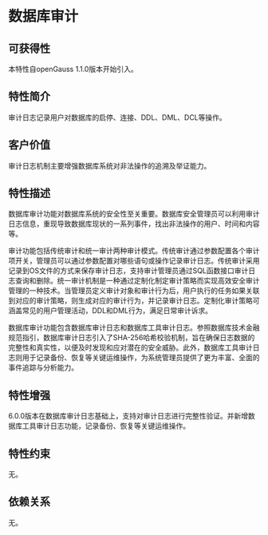 # 数据库审计<a name="ZH-CN_TOPIC_0000001151995069"></a>

## 可获得性<a name="section10188029"></a>

本特性自openGauss 1.1.0版本开始引入。

## 特性简介<a name="section24583399"></a>

审计日志记录用户对数据库的启停、连接、DDL、DML、DCL等操作。

## 客户价值<a name="section19924005"></a>

审计日志机制主要增强数据库系统对非法操作的追溯及举证能力。

## 特性描述<a name="section45098318"></a>

数据库审计功能对数据库系统的安全性至关重要。数据库安全管理员可以利用审计日志信息，重现导致数据库现状的一系列事件，找出非法操作的用户、时间和内容等。

审计功能包括传统审计和统一审计两种审计模式。传统审计通过参数配置各个审计项开关，管理员可以通过参数配置对哪些语句或操作记录审计日志。传统审计采用记录到OS文件的方式来保存审计日志，支持审计管理员通过SQL函数接口审计日志查询和删除。统一审计机制是一种通过定制化制定审计策略而实现高效安全审计管理的一种技术。当管理员定义审计对象和审计行为后，用户执行的任务如果关联到对应的审计策略，则生成对应的审计行为，并记录审计日志。定制化审计策略可涵盖常见的用户管理活动，DDL和DML行为，满足日常审计诉求。

数据库审计功能包含数据库审计日志和数据库工具审计日志。参照数据库技术金融规范指引，数据库审计日志引入了SHA-256哈希校验机制，旨在确保日志数据的完整性和真实性，以便及时发现和应对潜在的安全威胁。此外，数据库工具审计日志则用于记录备份、恢复等关键运维操作，为系统管理员提供了更为丰富、全面的事件追踪与分析能力。

## 特性增强<a name="section3231685"></a>

6.0.0版本在数据库审计日志基础上，支持对审计日志进行完整性验证。并新增数据库工具审计日志功能，记录备份、恢复等关键运维操作。

## 特性约束<a name="section06531946143616"></a>

无。

## 依赖关系<a name="section29085170"></a>

无。

